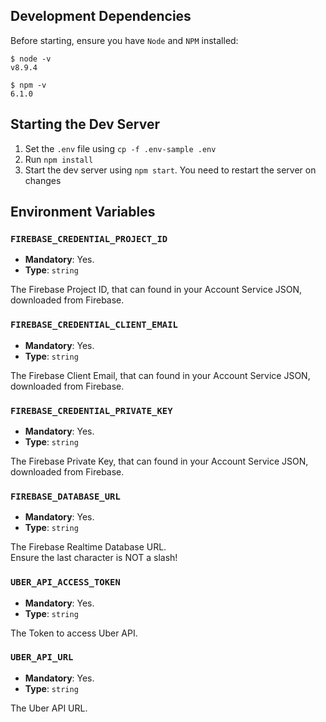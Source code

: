 ## Development Dependencies

Before starting, ensure you have `Node` and `NPM` installed:

```
$ node -v
v8.9.4

$ npm -v
6.1.0
```

## Starting the Dev Server

1. Set the `.env` file using `cp -f .env-sample .env`
2. Run `npm install`
3. Start the dev server using `npm start`. You need to restart the server on changes

## Environment Variables

### `FIREBASE_CREDENTIAL_PROJECT_ID`
- **Mandatory**: Yes.
- **Type**: `string`

The Firebase Project ID, that can found in your Account Service JSON, downloaded from Firebase.

### `FIREBASE_CREDENTIAL_CLIENT_EMAIL`
- **Mandatory**: Yes.
- **Type**: `string`

The Firebase Client Email, that can found in your Account Service JSON, downloaded from Firebase.

### `FIREBASE_CREDENTIAL_PRIVATE_KEY`
- **Mandatory**: Yes.
- **Type**: `string`

The Firebase Private Key, that can found in your Account Service JSON, downloaded from Firebase.

### `FIREBASE_DATABASE_URL`
- **Mandatory**: Yes.
- **Type**: `string`

The Firebase Realtime Database URL.  
Ensure the last character is NOT a slash!

### `UBER_API_ACCESS_TOKEN`
- **Mandatory**: Yes.
- **Type**: `string`

The Token to access Uber API.

### `UBER_API_URL`
- **Mandatory**: Yes.
- **Type**: `string`

The Uber API URL.
